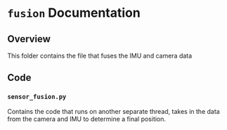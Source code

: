 
# `fusion` Documentation
## Overview
This folder contains the file that fuses the IMU and camera data

## Code
### `sensor_fusion.py`
Contains the code that runs on another separate thread, takes in the data from the camera and IMU to determine a final position.

